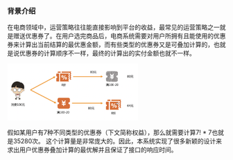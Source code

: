 ### 背景介绍
在电商领域中，运营策略往往能直接影响到平台的收益，最常见的运营策略之一就是赠送优惠券了。在用户选完商品后，电商系统需要对用户所拥有且能使用的优惠券来计算出当前结算的最优惠金额，而有些类型的优惠券又是可叠加计算的，也就是说优惠券的计算顺序不一样，最终的计算出的实付金额也就不一样。

<img src="./MATERIAL/rela.png" width="60%">

假如某用户有7种不同类型的优惠券（下文简称权益），那么就需要计算7! * 7也就是35280次。
这个计算量是非常庞大的。因此，本系统实现了很多新颖的设计来求出用户优惠券叠加计算的最优解并且保证了接口的响应时间。
